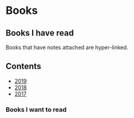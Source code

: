 # Books

## Books I have read

Books that have notes attached are hyper-linked.

## Contents

- [2019](2019)
- [2018](2018)
- [2017](2017)

### Books I want to read


